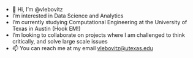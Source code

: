 - 👋 Hi, I’m @vlebovitz
- I’m interested in Data Science and Analytics 
- I’m currently studying Computational Engineering at the University of Texas in Austin (Hook EM!)
- I’m looking to collaborate on projects where I am challenged to think critically, and solve large scale issues
- 📫 You can reach me at my email vlebovitz@utexas.edu

<!---
vlebovitz/vlebovitz is a ✨ special ✨ repository because its `README.md` (this file) appears on your GitHub profile.
You can click the Preview link to take a look at your changes.
--->
